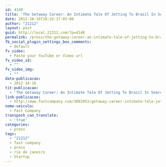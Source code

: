 ```yaml
---
id: 4148
title: 'The Getaway Career: An Intimate Tale Of Jetting To Brazil In Search Of Love, Life, And A Startup Hit'
date: 2012-10-16T18:32:17-03:00
author: "21212"
layout: post
guid: http://local.21212.com/?p=4148
permalink: /press/the-getaway-career-an-intimate-tale-of-jetting-to-brazil-in-search-of-love-life-and-a-startup-hit/
fb_social_plugin_settings_box_comments:
  - default
fv_video:
  - Paste your YouTube or Vimeo url
fv_video_id:
  - ""
fv_video_img:
  - ""
data-publicacao:
  - 2012-10-16
tit-publicacao:
  - 'The Getaway Career: An Intimate Tale Of Jetting To Brazil In Search Of Love, Life, And A Startup Hit'
link-publicacao:
  - http://www.fastcompany.com/3001952/getaway-career-intimate-tale-jetting-brazil-search-love-life-and-startup-hit
nome-veiculo:
  - Fast Company
transposh_can_translate:
  - 'true'
categories:
  - press
tags:
  - "21212"
  - fast company
  - press
  - rio de janeiro
  - Startup
---
```

